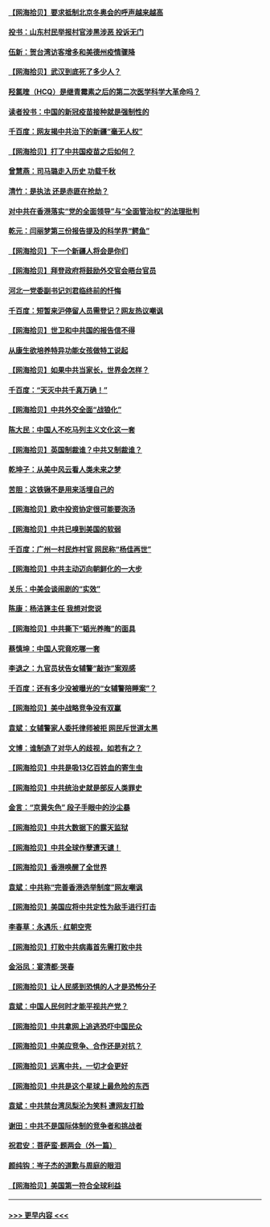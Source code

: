 #### [【网海拾贝】要求抵制北京冬奥会的呼声越来越高](../pages/nsc993/n12868962.md?t=04110802) 
#### [投书：山东村民举报村官涉黑涉恶 投诉无门](../pages/nsc993/n12869726.md?t=04110802) 
#### [伍新：贺台湾访客增多和美德州疫情骤降](../pages/nsc993/n12865651.md?t=04110802) 
#### [【网海拾贝】武汉到底死了多少人？](../pages/nsc993/n12863707.md?t=04110802) 
#### [羟氯喹（HCQ）是继青霉素之后的第二次医学科学大革命吗？](../pages/nsc993/n12638564.md?t=04110802) 
#### [读者投书：中国的新冠疫苗接种就是强制性的](../pages/nsc993/n12859932.md?t=04110802) 
#### [千百度：网友揭中共治下的新疆“毫无人权”](../pages/nsc993/n12858385.md?t=04110802) 
#### [【网海拾贝】打了中共国疫苗之后如何？](../pages/nsc993/n12857866.md?t=04110802) 
#### [曾慧燕：司马璐走入历史 功载千秋](../pages/nsc993/n12856996.md?t=04110802) 
#### [清竹：是执法 还是赤匪在抢劫？](../pages/nsc993/n12856952.md?t=04110802) 
#### [对中共在香港落实“党的全面领导”与“全面管治权”的法理批判](../pages/nsc993/n12856929.md?t=04110802) 
#### [乾元：闫丽梦第三份报告提及的科学界“鳄鱼”](../pages/nsc993/n12855985.md?t=04110802) 
#### [【网海拾贝】下一个新疆人将会是你们](../pages/nsc993/n12855864.md?t=04110802) 
#### [【网海拾贝】拜登政府将鼓励外交官会晤台官员](../pages/nsc993/n12853615.md?t=04110802) 
#### [河北一党委副书记刘君临终前的忏悔](../pages/nsc993/n12849420.md?t=04110802) 
#### [千百度：短暂来沪停留人员需登记？网友热议嘲讽](../pages/nsc993/n12853497.md?t=04110802) 
#### [【网海拾贝】世卫和中共国的报告信不得](../pages/nsc993/n12850902.md?t=04110802) 
#### [从康生欲培养特异功能女孩做特工说起](../pages/nsc993/n12849289.md?t=04110802) 
#### [【网海拾贝】如果中共当家长，世界会怎样？](../pages/nsc993/n12848436.md?t=04110802) 
#### [千百度：“天灭中共千真万确！”](../pages/nsc993/n12845659.md?t=04110802) 
#### [【网海拾贝】中共外交全面“战狼化”](../pages/nsc993/n12845607.md?t=04110802) 
#### [陈大民：中国人不吃马列主义文化这一套](../pages/nsc993/n12842496.md?t=04110802) 
#### [【网海拾贝】英国制裁谁？中共又制裁谁？](../pages/nsc993/n12840909.md?t=04110802) 
#### [乾坤子：从美中风云看人类未来之梦](../pages/nsc993/n12840590.md?t=04110802) 
#### [苦胆：这铁锹不是用来活埋自己的](../pages/nsc993/n12839512.md?t=04110802) 
#### [【网海拾贝】欧中投资协定很可能要泡汤](../pages/nsc993/n12835122.md?t=04110802) 
#### [【网海拾贝】中共已嗅到美国的软弱](../pages/nsc993/n12832411.md?t=04110802) 
#### [千百度：广州一村民炸村官 网民称“杨佳再世”](../pages/nsc993/n12832380.md?t=04110802) 
#### [【网海拾贝】中共主动迈向朝鲜化的一大步](../pages/nsc993/n12829887.md?t=04110802) 
#### [关乐：中美会谈闹剧的“实效”](../pages/nsc993/n12826698.md?t=04110802) 
#### [陈康：杨洁篪主任  我想对您说](../pages/nsc993/n12826609.md?t=04110802) 
#### [【网海拾贝】中共撕下“韬光养晦”的面具](../pages/nsc993/n12826459.md?t=04110802) 
#### [蔡慎坤：中国人究竟吃哪一套](../pages/nsc993/n12826010.md?t=04110802) 
#### [李退之：九官员状告女辅警“敲诈”案观感](../pages/nsc993/n12823984.md?t=04110802) 
#### [千百度：还有多少没被曝光的“女辅警陪睡案”？](../pages/nsc993/n12822136.md?t=04110802) 
#### [【网海拾贝】美中战略竞争没有双赢](../pages/nsc993/n12822105.md?t=04110802) 
#### [袁斌：女辅警家人委托律师被拒 网民斥世道太黑](../pages/nsc993/n12822004.md?t=04110802) 
#### [文博：谁制造了对华人的歧视，如若有之？](../pages/nsc993/n12821635.md?t=04110802) 
#### [【网海拾贝】中共是吸13亿百姓血的寄生虫](../pages/nsc993/n12819191.md?t=04110802) 
#### [【网海拾贝】中共统治史就是部反人类罪史](../pages/nsc993/n12816738.md?t=04110802) 
#### [金言：“京黄失色” 段子手眼中的沙尘暴](../pages/nsc993/n12815700.md?t=04110802) 
#### [【网海拾贝】中共大数据下的露天监狱](../pages/nsc993/n12811075.md?t=04110802) 
#### [【网海拾贝】中共全球作孽遭天谴！](../pages/nsc993/n12810258.md?t=04110802) 
#### [【网海拾贝】香港唤醒了全世界](../pages/nsc993/n12809100.md?t=04110802) 
#### [袁斌：中共称“完善香港选举制度”网友嘲讽](../pages/nsc993/n12808994.md?t=04110802) 
#### [【网海拾贝】美国应将中共定性为敌手进行打击](../pages/nsc993/n12806870.md?t=04110802) 
#### [李春草：永遇乐 · 红朝空壳](../pages/nsc993/n12805365.md?t=04110802) 
#### [【网海拾贝】打败中共病毒首先需打败中共](../pages/nsc993/n12803930.md?t=04110802) 
#### [金浴凤：宴清都‧哭春](../pages/nsc993/n12801601.md?t=04110802) 
#### [【网海拾贝】让人民感到恐惧的人才是恐怖分子](../pages/nsc993/n12799347.md?t=04110802) 
#### [袁斌：中国人民何时才能平视共产党？](../pages/nsc993/n12799306.md?t=04110802) 
#### [【网海拾贝】中共拿网上追逃恐吓中国民众](../pages/nsc993/n12796905.md?t=04110802) 
#### [【网海拾贝】中美应竞争、合作还是对抗？](../pages/nsc993/n12794675.md?t=04110802) 
#### [【网海拾贝】远离中共，一切才会更好](../pages/nsc993/n12793572.md?t=04110802) 
#### [【网海拾贝】中共是这个星球上最危险的东西](../pages/nsc993/n12791400.md?t=04110802) 
#### [袁斌：中共禁台湾凤梨沦为笑料 遭网友打脸](../pages/nsc993/n12791335.md?t=04110802) 
#### [谢田：中共不是国际体制的竞争者和挑战者](../pages/nsc993/n12791212.md?t=04110802) 
#### [祝君安：菩萨蛮·题两会（外一篇）](../pages/nsc993/n12786801.md?t=04110802) 
#### [颜纯钩：岑子杰的道歉与周庭的眼泪](../pages/nsc993/n12786775.md?t=04110802) 
#### [【网海拾贝】美国第一符合全球利益](../pages/nsc993/n12786666.md?t=04110802) 

----
#### [ >>> 更早内容 <<< ](../indexes/nsc993-earlier.md)
